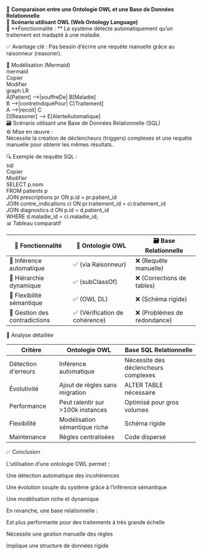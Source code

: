 🧠 **Comparaison entre une Ontologie OWL et une Base de Données Relationnelle**  
📘 **Scénario utilisant OWL (Web Ontology Language)**  
🎯 **Fonctionnalité :  **
Le système détecte automatiquement qu’un traitement est inadapté à une maladie.   

✅ Avantage clé : Pas besoin d’écrire une requête manuelle grâce au raisonneur (reasoner).  

🧩 Modélisation (Mermaid)  
mermaid    
Copier  
Modifier  
graph LR  
    A[Patient] -->|souffreDe| B[Maladie]  
    B -->|contreIndiquéPour| C[Traitement]  
    A -->|recoit| C  
    D[Reasoner] --> E[AlerteAutomatique]  
🗃️ Scénario utilisant une Base de Données Relationnelle (SQL)  
⚙️ Mise en œuvre :   
Nécessite la création de déclencheurs (triggers) complexes et une requête manuelle pour obtenir les mêmes résultats.  

🔍 Exemple de requête SQL :  
sql  
Copier  
Modifier  
SELECT p.nom  
FROM patients p  
JOIN prescriptions pr ON p.id = pr.patient_id  
JOIN contre_indications ci ON pr.traitement_id = ci.traitement_id  
JOIN diagnostics d ON p.id = d.patient_id  
WHERE d.maladie_id = ci.maladie_id;  
📊 Tableau comparatif  


| 🧩 **Fonctionnalité**          | 🧠 **Ontologie OWL**                | 🗃️ **Base Relationnelle**         |
|-------------------------------|------------------------------------|-----------------------------------|
| 🤖 Inférence automatique       | ✅ (via Raisonneur)                | ❌ (Requête manuelle)             |
| 🧬 Hiérarchie dynamique        | ✅ (subClassOf)                    | ❌ (Corrections de tables)        |
| 🧠 Flexibilité sémantique      | ✅ (OWL DL)                        | ❌ (Schéma rigide)                |
| 🚨 Gestion des contradictions  | ✅ (Vérification de cohérence)     | ❌ (Problèmes de redondance)      |


🔎 Analyse détaillée  


| **Critère**                    | **Ontologie OWL**                   | **Base SQL Relationnelle**       |
|---------------------------------|--------------------------------------|----------------------------------|
| Détection d'erreurs            | Inférence automatique               | Nécessite des déclencheurs complexes |
| Évolutivité                    | Ajout de règles sans migration      | ALTER TABLE nécessaire           |
| Performance                    | Peut ralentir sur >100k instances    | Optimisé pour gros volumes      |
| Flexibilité                    | Modélisation sémantique riche       | Schéma rigide                   |
| Maintenance                    | Règles centralisées                 | Code dispersé                   | 

 ✅ Conclusion  
 
L’utilisation d’une ontologie OWL permet :  

Une détection automatique des incohérences  

Une évolution souple du système grâce à l’inférence sémantique  

Une modélisation riche et dynamique  

En revanche, une base relationnelle :  

Est plus performante pour des traitements à très grande échelle  

Nécessite une gestion manuelle des règles  

Implique une structure de données rigide  

